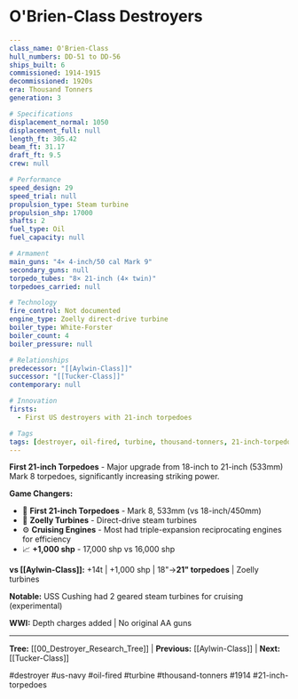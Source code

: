 # O'Brien-Class Destroyers

```yaml
---
class_name: O'Brien-Class
hull_numbers: DD-51 to DD-56
ships_built: 6
commissioned: 1914-1915
decommissioned: 1920s
era: Thousand Tonners
generation: 3

# Specifications
displacement_normal: 1050
displacement_full: null
length_ft: 305.42
beam_ft: 31.17
draft_ft: 9.5
crew: null

# Performance
speed_design: 29
speed_trial: null
propulsion_type: Steam turbine
propulsion_shp: 17000
shafts: 2
fuel_type: Oil
fuel_capacity: null

# Armament
main_guns: "4× 4-inch/50 cal Mark 9"
secondary_guns: null
torpedo_tubes: "8× 21-inch (4× twin)"
torpedoes_carried: null

# Technology
fire_control: Not documented
engine_type: Zoelly direct-drive turbine
boiler_type: White-Forster
boiler_count: 4
boiler_pressure: null

# Relationships
predecessor: "[[Aylwin-Class]]"
successor: "[[Tucker-Class]]"
contemporary: null

# Innovation
firsts:
  - First US destroyers with 21-inch torpedoes

# Tags
tags: [destroyer, oil-fired, turbine, thousand-tonners, 21-inch-torpedoes]
---
```

**First 21-inch Torpedoes** - Major upgrade from 18-inch to 21-inch (533mm) Mark 8 torpedoes, significantly increasing striking power.

**Game Changers:**
- 🚀 **First 21-inch Torpedoes** - Mark 8, 533mm (vs 18-inch/450mm)
- 🔧 **Zoelly Turbines** - Direct-drive steam turbines
- ⚙️ **Cruising Engines** - Most had triple-expansion reciprocating engines for efficiency
- 📈 **+1,000 shp** - 17,000 shp vs 16,000 shp

**vs [[Aylwin-Class]]:** +14t | +1,000 shp | 18"→**21" torpedoes** | Zoelly turbines

**Notable:** USS Cushing had 2 geared steam turbines for cruising (experimental)

**WWI:** Depth charges added | No original AA guns

---
**Tree:** [[00_Destroyer_Research_Tree]] | **Previous:** [[Aylwin-Class]] | **Next:** [[Tucker-Class]]

#destroyer #us-navy #oil-fired #turbine #thousand-tonners #1914 #21-inch-torpedoes
